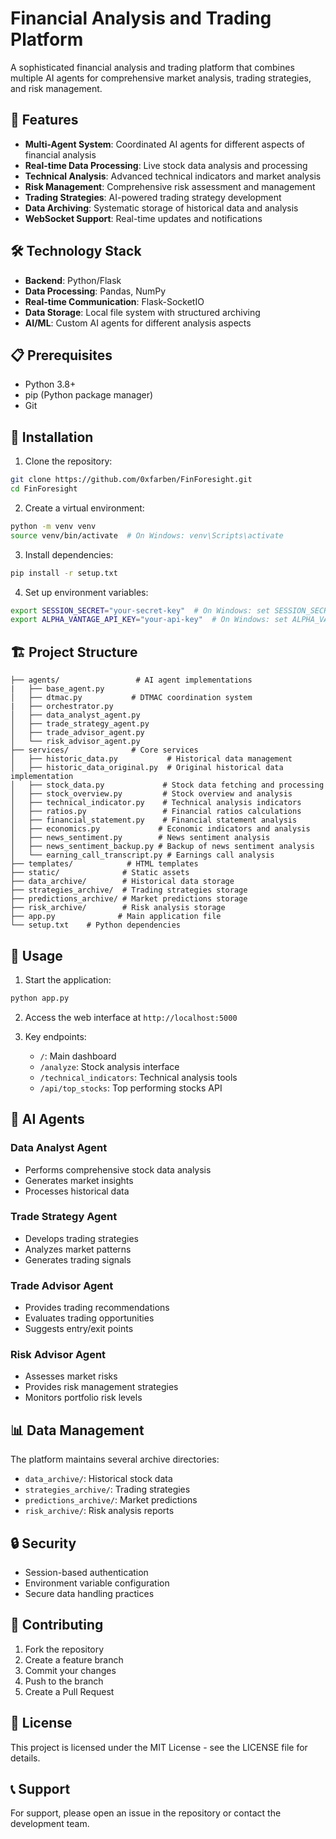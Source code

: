 # Financial Analysis and Trading Platform

A sophisticated financial analysis and trading platform that combines multiple AI agents for comprehensive market analysis, trading strategies, and risk management.

## 🚀 Features

- **Multi-Agent System**: Coordinated AI agents for different aspects of financial analysis
- **Real-time Data Processing**: Live stock data analysis and processing
- **Technical Analysis**: Advanced technical indicators and market analysis
- **Risk Management**: Comprehensive risk assessment and management
- **Trading Strategies**: AI-powered trading strategy development
- **Data Archiving**: Systematic storage of historical data and analysis
- **WebSocket Support**: Real-time updates and notifications

## 🛠️ Technology Stack

- **Backend**: Python/Flask
- **Data Processing**: Pandas, NumPy
- **Real-time Communication**: Flask-SocketIO
- **Data Storage**: Local file system with structured archiving
- **AI/ML**: Custom AI agents for different analysis aspects

## 📋 Prerequisites

- Python 3.8+
- pip (Python package manager)
- Git

## 🔧 Installation

1. Clone the repository:
```bash
git clone https://github.com/0xfarben/FinForesight.git
cd FinForesight
```

2. Create a virtual environment:
```bash
python -m venv venv
source venv/bin/activate  # On Windows: venv\Scripts\activate
```

3. Install dependencies:
```bash
pip install -r setup.txt
```

4. Set up environment variables:
```bash
export SESSION_SECRET="your-secret-key"  # On Windows: set SESSION_SECRET=your-secret-key
export ALPHA_VANTAGE_API_KEY="your-api-key"  # On Windows: set ALPHA_VANTAGE_API_KEY=your-api-key
```

## 🏗️ Project Structure

```
├── agents/                 # AI agent implementations
|   ├── base_agent.py  
│   ├── dtmac.py           # DTMAC coordination system
|   ├── orchestrator.py  
│   ├── data_analyst_agent.py
│   ├── trade_strategy_agent.py
│   ├── trade_advisor_agent.py
│   └── risk_advisor_agent.py
├── services/              # Core services
│   ├── historic_data.py           # Historical data management
│   ├── historic_data_original.py  # Original historical data implementation
│   ├── stock_data.py             # Stock data fetching and processing
│   ├── stock_overview.py         # Stock overview and analysis
│   ├── technical_indicator.py    # Technical analysis indicators
│   ├── ratios.py                 # Financial ratios calculations
│   ├── financial_statement.py    # Financial statement analysis
│   ├── economics.py             # Economic indicators and analysis
│   ├── news_sentiment.py        # News sentiment analysis
│   ├── news_sentiment_backup.py # Backup of news sentiment analysis
│   └── earning_call_transcript.py # Earnings call analysis
├── templates/            # HTML templates
├── static/              # Static assets
├── data_archive/        # Historical data storage
├── strategies_archive/  # Trading strategies storage
├── predictions_archive/ # Market predictions storage
├── risk_archive/        # Risk analysis storage
├── app.py              # Main application file
└── setup.txt    # Python dependencies
```

## 🚀 Usage

1. Start the application:
```bash
python app.py
```

2. Access the web interface at `http://localhost:5000`

3. Key endpoints:
   - `/`: Main dashboard
   - `/analyze`: Stock analysis interface
   - `/technical_indicators`: Technical analysis tools
   - `/api/top_stocks`: Top performing stocks API

## 🤖 AI Agents

### Data Analyst Agent
- Performs comprehensive stock data analysis
- Generates market insights
- Processes historical data

### Trade Strategy Agent
- Develops trading strategies
- Analyzes market patterns
- Generates trading signals

### Trade Advisor Agent
- Provides trading recommendations
- Evaluates trading opportunities
- Suggests entry/exit points

### Risk Advisor Agent
- Assesses market risks
- Provides risk management strategies
- Monitors portfolio risk levels

## 📊 Data Management

The platform maintains several archive directories:
- `data_archive/`: Historical stock data
- `strategies_archive/`: Trading strategies
- `predictions_archive/`: Market predictions
- `risk_archive/`: Risk analysis reports

## 🔒 Security

- Session-based authentication
- Environment variable configuration
- Secure data handling practices

## 🤝 Contributing

1. Fork the repository
2. Create a feature branch
3. Commit your changes
4. Push to the branch
5. Create a Pull Request

## 📝 License

This project is licensed under the MIT License - see the LICENSE file for details.

## 📞 Support

For support, please open an issue in the repository or contact the development team. 

